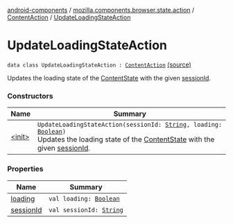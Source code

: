 [android-components](../../../index.md) / [mozilla.components.browser.state.action](../../index.md) / [ContentAction](../index.md) / [UpdateLoadingStateAction](./index.md)

# UpdateLoadingStateAction

`data class UpdateLoadingStateAction : `[`ContentAction`](../index.md) [(source)](https://github.com/mozilla-mobile/android-components/blob/master/components/browser/state/src/main/java/mozilla/components/browser/state/action/BrowserAction.kt#L150)

Updates the loading state of the [ContentState](../../../mozilla.components.browser.state.state/-content-state/index.md) with the given [sessionId](session-id.md).

### Constructors

| Name | Summary |
|---|---|
| [&lt;init&gt;](-init-.md) | `UpdateLoadingStateAction(sessionId: `[`String`](https://kotlinlang.org/api/latest/jvm/stdlib/kotlin/-string/index.html)`, loading: `[`Boolean`](https://kotlinlang.org/api/latest/jvm/stdlib/kotlin/-boolean/index.html)`)`<br>Updates the loading state of the [ContentState](../../../mozilla.components.browser.state.state/-content-state/index.md) with the given [sessionId](session-id.md). |

### Properties

| Name | Summary |
|---|---|
| [loading](loading.md) | `val loading: `[`Boolean`](https://kotlinlang.org/api/latest/jvm/stdlib/kotlin/-boolean/index.html) |
| [sessionId](session-id.md) | `val sessionId: `[`String`](https://kotlinlang.org/api/latest/jvm/stdlib/kotlin/-string/index.html) |
